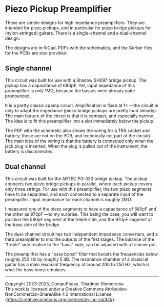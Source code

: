 # Piezo Pickup Preamplifier
These are simple designs for high impedance preamplifiers. They are intended for
piezo pickups, and in particular for piezo bridge pickups for (nylon-stringed)
guitars. There is a single-channel and a dual-channel design.

The designs are in KiCad. PDFs with the schematics, and the Gerber files for the
PCBs are also provided.

## Single channel
This circuit was built for use with a Shadow SH097 bridge pickup. The pickup has
a capacitance of 680pF. Yet, input impedance of this preamplifier is *only*
1M&Omega;, because the basses were already quite pronounced.

It is a pretty classic opamp circuit. Amplification is fixed at 1&times;
&mdash;the circuit is only to adapt the impedance (piezo bridge pickups are
pretty loud already). The main feature of the circuit is that it is compact,
and especially narrow. The idea is to fit this preamplifier into a slot
immediately below the pickup.

The PDF with the schematic also shows the wiring for a TRS socket and battery;
these are not on the PCB, and technically not part of the circuit). The main
idea of the wiring is that the battery is connected only when the jack plug is
inserted. When the plug is pulled out of the instrument, the battery is disconnected.

## Dual channel
This circuit was built for the ARTEC PG-333 bridge pickup. The pickup connects two
piezo bridge pickups in parallel, where each pickup covers only three strings. For
use with this preamplifier, the two piezo segments have to be separated, and each
connected to a separate input of the preamplifer. Input impedance for each channel
is roughly 2M&Omega;.

I measured one of the piezo segments to have a capacitance of 580pF and the other
as 970pF &mdash;to my surprise. This being the case, you will want to position
the 580pF segment at the treble side, and the 970pF segment at the bass side of
the bridge.

The dual-channel circuit has two independent impedance converters, and a third
preamplifier to mix the outputs of the first stages. The balance of the "treble"
side relative to the "bass" side, can be adjusted with a trimmer pot.

The preamplifier has a "bass boost" filter that boosts the frequencies below
roughly 250 Hz by roughly 5 dB. The resonance chamber of a classical guitar has
a main resonant frequency at around 200 to 250 Hz, which is what the bass boost
emulates.

---

Copyright 2023-2025, CompuPhase, Thiadmer Riemersma<br>
This work is licensed under a Creative Commons Attribution-NonCommercial-ShareAlike 4.0 International License (https://creativecommons.org/licenses/by-nc-sa/4.0/).

